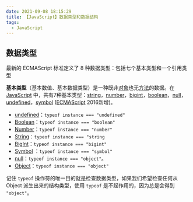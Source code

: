 ```yaml
---
date: 2021-09-08 18:15:29
title: 【JavaScript】数据类型和数据结构
tags:
  - JavaScript
---
```


## 数据类型

最新的 ECMAScript 标准定义了 8 种数据类型：包括七个基本类型和一个引用类型

**基本类型**（基本数值、基本数据类型）是一种既非[对象](https://developer.mozilla.org/zh-CN/docs/Glossary/Object)也无[方法](https://developer.mozilla.org/zh-CN/docs/Glossary/Method)的数据。在 [JavaScript](https://developer.mozilla.org/zh-CN/docs/Glossary/JavaScript) 中，共有7种基本类型：[string](https://developer.mozilla.org/zh-CN/docs/Glossary/String)，[number](https://developer.mozilla.org/zh-CN/docs/Glossary/Number)，[bigint](https://developer.mozilla.org/zh-CN/docs/Glossary/BigInt)，[boolean](https://developer.mozilla.org/zh-CN/docs/Glossary/Boolean)，[null](https://developer.mozilla.org/zh-CN/docs/Glossary/Null)，[undefined](https://developer.mozilla.org/zh-CN/docs/Glossary/undefined)，[symbol](https://developer.mozilla.org/zh-CN/docs/Glossary/Symbol) ([ECMAScript](https://developer.mozilla.org/zh-CN/docs/Glossary/ECMAScript) 2016新增)。

- [undefined](https://developer.mozilla.org/zh-CN/docs/Glossary/undefined)：`typeof instance === "undefined"`
- [Boolean](https://developer.mozilla.org/zh-CN/docs/Glossary/Boolean)：`typeof instance === "boolean"`
- [Number](https://developer.mozilla.org/zh-CN/docs/Glossary/Number)：`typeof instance === "number"`
- [String](https://developer.mozilla.org/zh-CN/docs/Glossary/String)：`typeof instance === "string`
- [BigInt](https://developer.mozilla.org/zh-CN/docs/Glossary/BigInt)：`typeof instance === "bigint"`
- [Symbol](https://developer.mozilla.org/zh-CN/docs/Glossary/Symbol) ：`typeof instance === "symbol"`
- [null](https://developer.mozilla.org/zh-CN/docs/Glossary/Null)：`typeof instance === "object"`。
- [Object](https://developer.mozilla.org/zh-CN/docs/Glossary/Object)：`typeof instance === "object"`

记住 `typeof` 操作符的唯一目的就是检查数据类型，如果我们希望检查任何从 Object 派生出来的结构类型，使用 `typeof` 是不起作用的，因为总是会得到 `"object"`。

